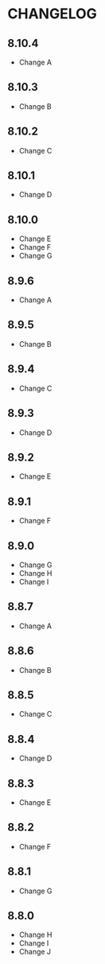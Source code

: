 # CHANGELOG

## 8.10.4

- Change A

## 8.10.3

- Change B

## 8.10.2

- Change C

## 8.10.1

- Change D

## 8.10.0

- Change E
- Change F
- Change G

## 8.9.6

- Change A

## 8.9.5

- Change B

## 8.9.4

- Change C

## 8.9.3

- Change D

## 8.9.2

- Change E

## 8.9.1

- Change F

## 8.9.0

- Change G
- Change H
- Change I

## 8.8.7

- Change A

## 8.8.6

- Change B

## 8.8.5

- Change C

## 8.8.4

- Change D

## 8.8.3

- Change E

## 8.8.2

- Change F

## 8.8.1

- Change G

## 8.8.0

- Change H
- Change I
- Change J
